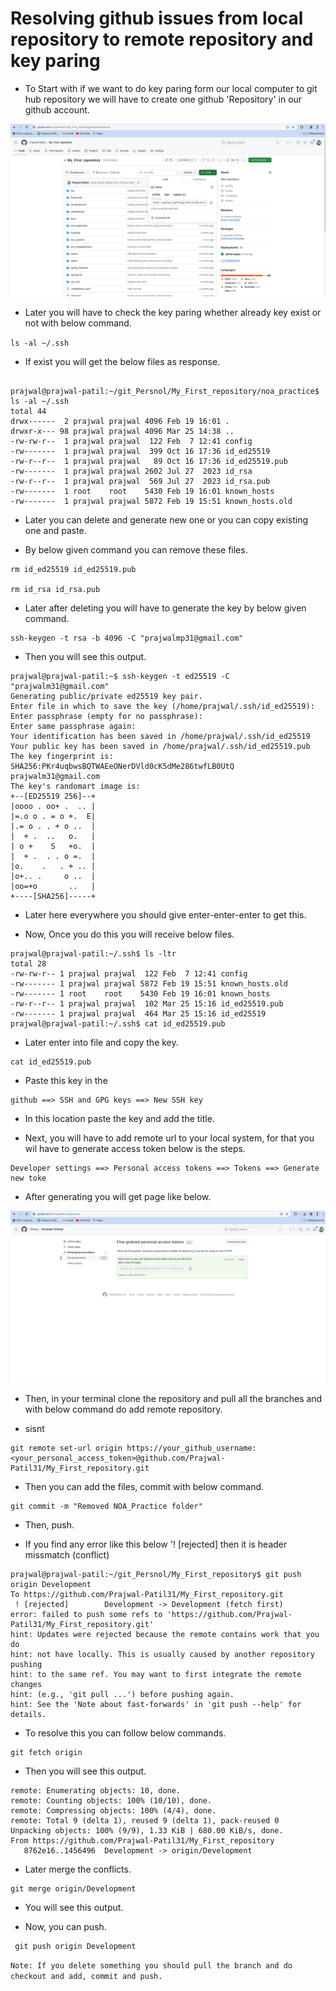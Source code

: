# Resolving github issues from local repository to remote repository and key paring 

* To Start with if we want to do key paring form our local computer to git hub repository we will have to create one github 'Repository' in our github account.


![Alt text](Readme_Images/github1.jpg "github repository image")


* Later you will have to check the key paring whether already key exist or not with below command. 

``ls -al ~/.ssh
``
* If exist you will get the below files as response.


```

prajwal@prajwal-patil:~/git_Persnol/My_First_repository/noa_practice$ ls -al ~/.ssh
total 44
drwx------  2 prajwal prajwal 4096 Feb 19 16:01 .
drwxr-x--- 98 prajwal prajwal 4096 Mar 25 14:38 ..
-rw-rw-r--  1 prajwal prajwal  122 Feb  7 12:41 config
-rw-------  1 prajwal prajwal  399 Oct 16 17:36 id_ed25519
-rw-r--r--  1 prajwal prajwal   89 Oct 16 17:36 id_ed25519.pub
-rw-------  1 prajwal prajwal 2602 Jul 27  2023 id_rsa
-rw-r--r--  1 prajwal prajwal  569 Jul 27  2023 id_rsa.pub
-rw-------  1 root    root    5430 Feb 19 16:01 known_hosts
-rw-------  1 prajwal prajwal 5872 Feb 19 15:51 known_hosts.old

```
* Later you can delete and generate new one or you can copy existing one and paste. 

* By below given command you can remove these files.

```
rm id_ed25519 id_ed25519.pub

rm id_rsa id_rsa.pub

```

* Later after deleting you will have to generate the key by below given command.

```
ssh-keygen -t rsa -b 4096 -C "prajwalmp31@gmail.com"

```
* Then you will see this output.

```
prajwal@prajwal-patil:~$ ssh-keygen -t ed25519 -C "prajwalm31@gmail.com"
Generating public/private ed25519 key pair.
Enter file in which to save the key (/home/prajwal/.ssh/id_ed25519): 
Enter passphrase (empty for no passphrase): 
Enter same passphrase again: 
Your identification has been saved in /home/prajwal/.ssh/id_ed25519
Your public key has been saved in /home/prajwal/.ssh/id_ed25519.pub
The key fingerprint is:
SHA256:PKr4uqbwsBQTWAEeONerDVld0cK5dMe286twfLB0UtQ prajwalm31@gmail.com
The key's randomart image is:
+--[ED25519 256]--+
|oooo . oo+ .  .. |
|=.o o . = o +.  E|
|.= o . . + o ..  |
|  + .  ..   o.   |
| o +    S   +o.  |
|  + .  . . o =.  |
|o.    .   . + .. |
|o+.. .     o ..  |
|oo=+o       ..   |
+----[SHA256]-----+

```

* Later here everywhere you should give enter-enter-enter to get this.

* Now, Once you do this you will receive below files.

```
prajwal@prajwal-patil:~/.ssh$ ls -ltr
total 28
-rw-rw-r-- 1 prajwal prajwal  122 Feb  7 12:41 config
-rw------- 1 prajwal prajwal 5872 Feb 19 15:51 known_hosts.old
-rw------- 1 root    root    5430 Feb 19 16:01 known_hosts
-rw-r--r-- 1 prajwal prajwal  102 Mar 25 15:16 id_ed25519.pub
-rw------- 1 prajwal prajwal  464 Mar 25 15:16 id_ed25519
prajwal@prajwal-patil:~/.ssh$ cat id_ed25519.pub 

```

* Later enter into file and copy the key.

```
cat id_ed25519.pub
```
* Paste this key in the 

```
github ==> SSH and GPG keys ==> New SSH key 
```
* In this location paste the key and add the title.

* Next, you will have to add remote url to your local system, for that you wil have to generate access token below is the steps. 

```
Developer settings ==> Personal access tokens ==> Tokens ==> Generate new toke 
```
* After generating you will get page like below.


![Alt text](Readme_Images/github2.png "github repository image")

* Then, in your terminal clone the repository and pull all the branches and with below command do add remote repository.

* sisnt 

```
git remote set-url origin https://your_github_username:<your_personal_access_token>@github.com/Prajwal-Patil31/My_First_repository.git

```

* Then you can add the files, commit with below command.

```
git commit -m "Removed NOA_Practice folder"
```

* Then, push.

* If you find any error like this below '! [rejected] then it is header missmatch (conflict)

```
prajwal@prajwal-patil:~/git_Persnol/My_First_repository$ git push origin Development 
To https://github.com/Prajwal-Patil31/My_First_repository.git
 ! [rejected]        Development -> Development (fetch first)
error: failed to push some refs to 'https://github.com/Prajwal-Patil31/My_First_repository.git'
hint: Updates were rejected because the remote contains work that you do
hint: not have locally. This is usually caused by another repository pushing
hint: to the same ref. You may want to first integrate the remote changes
hint: (e.g., 'git pull ...') before pushing again.
hint: See the 'Note about fast-forwards' in 'git push --help' for details.

```

* To resolve this you can follow below commands.

```
git fetch origin
```
* Then you will see this output.

```
remote: Enumerating objects: 10, done.
remote: Counting objects: 100% (10/10), done.
remote: Compressing objects: 100% (4/4), done.
remote: Total 9 (delta 1), reused 9 (delta 1), pack-reused 0
Unpacking objects: 100% (9/9), 1.33 KiB | 680.00 KiB/s, done.
From https://github.com/Prajwal-Patil31/My_First_repository
   8762e16..1456496  Development -> origin/Development
```

* Later merge the conflicts.

```
git merge origin/Development
```
* You will see this output.

* Now, you can push.

```
 git push origin Development
```

``
Note: If you delete something you should pull the branch and do checkout and add, commit and push.
``